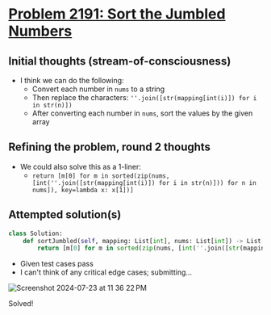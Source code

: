 # [Problem 2191: Sort the Jumbled Numbers](https://leetcode.com/problems/sort-the-jumbled-numbers/description/?envType=daily-question)

## Initial thoughts (stream-of-consciousness)
- I think we can do the following:
    - Convert each number in `nums` to a string
    - Then replace the characters: `''.join([str(mapping[int(i)]) for i in str(n)])`
    - After converting each number in `nums`, sort the values by the given array

## Refining the problem, round 2 thoughts
- We could also solve this as a 1-liner:
    - `return [m[0] for m in sorted(zip(nums, [int(''.join([str(mapping[int(i)]) for i in str(n)])) for n in nums]), key=lambda x: x[1])]`

## Attempted solution(s)
```python
class Solution:
    def sortJumbled(self, mapping: List[int], nums: List[int]) -> List[int]:
        return [m[0] for m in sorted(zip(nums, [int(''.join([str(mapping[int(i)]) for i in str(n)])) for n in nums]), key=lambda x: x[1])]
```
- Given test cases pass
- I can't think of any critical edge cases; submitting...

![Screenshot 2024-07-23 at 11 36 22 PM](https://github.com/user-attachments/assets/7ddc4646-2f68-4e64-991b-7b4944bcef76)

Solved!

